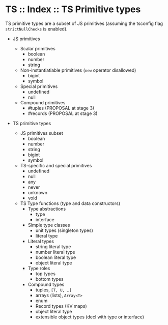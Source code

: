 # TS :: Index :: TS Primitive types

TS primitive types are a subset of JS primitives (assuming the tsconfig flag `strictNullChecks` is enabled).

* JS primitives
  * Scalar primitives
    - boolean
    - number
    - string
  * Non-instantiatiable primitives (`new` operator disallowed)
    - bigint
    - symbol
  * Special primitives
    - undefined
    - null
  * Compound primitives
    - #tuples  (PROPOSAL at stage 3)
    - #records (PROPOSAL at stage 3)

* TS primitive types
  * JS primitives subset
    - boolean
    - number
    - string
    - bigint
    - symbol
  * TS-specific and special primitives
    - undefined
    - null
    - any
    - never
    - unknown
    - void
  * TS Type functions (type and data constructors)
    * Type abstractions
      - type
      - interface
    * Simple type classes
      - unit types (singleton types)
      - literal type
    * Literal types
      - string literal type
      - number literal type
      - boolean literal type
      - object literal type
    * Type roles
      - top types
      - bottom types
    * Compound types
      - tuples, `[T, U, …]`
      - arrays (lists), `Array<T>`
      - enum
      - Record types (KV maps)
      - object literal type
      - extensible object types (decl with type or interface)
